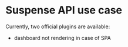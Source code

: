 # Suspense API use case 

Currently, two official plugins are available:

- dashboard not rendering in case of SPA
